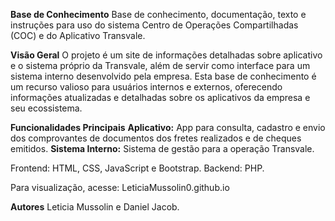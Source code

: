 **Base de Conhecimento**
Base de conhecimento, documentação, texto e instruções para uso do sistema Centro de Operações Compartilhadas (COC) e do Aplicativo Transvale.

**Visão Geral**
O projeto é um site de informações detalhadas sobre aplicativo e o sistema próprio da Transvale, além de servir como interface para um sistema interno desenvolvido pela empresa. Esta base de conhecimento é um recurso valioso para usuários internos e externos, oferecendo informações atualizadas e detalhadas sobre os aplicativos da empresa e seu ecossistema.

**Funcionalidades Principais**
**Aplicativo:** App para consulta, cadastro e envio dos comprovantes de documentos dos fretes realizados e de cheques emitidos.
**Sistema Interno:** Sistema de gestão para a operação Transvale.

Frontend: HTML, CSS, JavaScript e Bootstrap. 
Backend: PHP.

Para visualização, acesse: LeticiaMussolin0.github.io

**Autores**
Leticia Mussolin e Daniel Jacob. 

